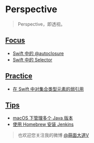 # Perspective

> Perspective，即透视。

## [Focus](Posts/Focus)

- [Swift 中的 @autoclosure](Posts/Focus/Swift_Autoclosure)
- [Swift 中的 Selector](Posts/Focus/Swift_Selector)

## [Practice](Posts/Practice)

- [在 Swift 中对集合类型元素的弱引用](Posts/Practice/Weakly_Collections)

## [Tips](Posts/Tips)

- [macOS 下管理多个 Java 版本](Posts/Tips/Java_Multiple_Versions)
- [使用 Homebrew 安装 Jenkins](Posts/Tips/Jenkins_by_Homebrew)

> 也欢迎您关注我的微博 [@萌面大道V](http://weibo.com/375975847)